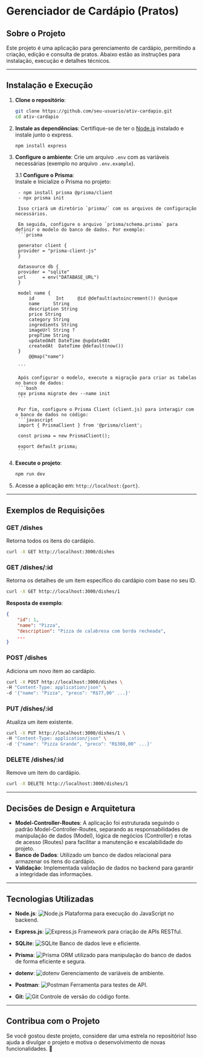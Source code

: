 # Gerenciador de Cardápio (Pratos)

## Sobre o Projeto
Este projeto é uma aplicação para gerenciamento de cardápio, permitindo a criação, edição e consulta de pratos. Abaixo estão as instruções para instalação, execução e detalhes técnicos.

---

## Instalação e Execução

1. **Clone o repositório**:
    ```bash
    git clone https://github.com/seu-usuario/ativ-cardapio.git
    cd ativ-cardapio
    ```

2. **Instale as dependências**:
    Certifique-se de ter o [Node.js](https://nodejs.org/) instalado e instale junto o express.
    ```bash
    npm install express
    ```

3. **Configure o ambiente**:
    Crie um arquivo `.env` com as variáveis necessárias (exemplo no arquivo `.env.example`).

    3.1 **Configure o Prisma**:  
        Instale e Inicialize o Prisma no projeto:  
        
        - npm install prisma @prisma/client 
        - npx prisma init
          
        Isso criará um diretório `prisma/` com os arquivos de configuração necessários.  

        Em seguida, configure o arquivo `prisma/schema.prisma` para definir o modelo do banco de dados. Por exemplo:  
        ```prisma

        generator client {
        provider = "prisma-client-js"
        }

        datasource db {
        provider = "sqlite"
        url      = env("DATABASE_URL")
        }

        model name {
            id        Int     @id @default(autoincrement()) @unique
            name     String
            description String 
            price String 
            category String
            ingredients String
            imageUrl String ?
            prepTime String
            updatedAdt DateTime @updatedAt
            createdAt  DateTime @default(now()) 
        }
            @@map("name")

        ```  

        Após configurar o modelo, execute a migração para criar as tabelas no banco de dados:  
        ```bash
        npx prisma migrate dev --name init
        ```  

        Por fim, configure o Prisma Client (client.js) para interagir com o banco de dados no código:  
        ```javascript
        import { PrismaClient } from '@prisma/client';

        const prisma = new PrismaClient();

        export default prisma;
        ```

4. **Execute o projeto**:
    ```bash
    npm run dev
    ```

5. Acesse a aplicação em: `http://localhost:{port}`.

---

## Exemplos de Requisições

### **GET /dishes**
Retorna todos os itens do cardápio.
```bash
curl -X GET http://localhost:3000/dishes
```
### **GET /dishes/:id**
Retorna os detalhes de um item específico do cardápio com base no seu ID.
```bash
curl -X GET http://localhost:3000/dishes/1
```
**Resposta de exemplo**:
```json
{
    "id": 1,
    "name": "Pizza",
    "description": "Pizza de calabresa com borda recheada",
    ...
}
```

### **POST /dishes**
Adiciona um novo item ao cardápio.
```bash
curl -X POST http://localhost:3000/dishes \
-H "Content-Type: application/json" \
-d '{"name": "Pizza", "preco": "R$77,00" ...}'
```

### **PUT /dishes/:id**
Atualiza um item existente.
```bash
curl -X PUT http://localhost:3000/dishes/1 \
-H "Content-Type: application/json" \
-d '{"name": "Pizza Grande", "preco": "R$300,00" ...}'
```

### **DELETE /dishes/:id**
Remove um item do cardápio.
```bash
curl -X DELETE http://localhost:3000/dishes/1
```

---

## Decisões de Design e Arquitetura

- **Model-Controller-Routes**: A aplicação foi estruturada seguindo o padrão Model-Controller-Routes, separando as responsabilidades de manipulação de dados (Model), lógica de negócios (Controller) e rotas de acesso (Routes) para facilitar a manutenção e escalabilidade do projeto.
- **Banco de Dados**: Utilizado um banco de dados relacional para armazenar os itens do cardápio.
- **Validação**: Implementada validação de dados no backend para garantir a integridade das informações.

---

## Tecnologias Utilizadas

- **Node.js**: ![Node.js](https://img.shields.io/badge/Node.js-339933?style=for-the-badge&logo=nodedotjs&logoColor=white) Plataforma para execução do JavaScript no backend.
- **Express.js**: ![Express.js](https://img.shields.io/badge/Express.js-000000?style=for-the-badge&logo=express&logoColor=white) Framework para criação de APIs RESTful.
- **SQLite**: ![SQLite](https://img.shields.io/badge/SQLite-003B57?style=for-the-badge&logo=sqlite&logoColor=white) Banco de dados leve e eficiente.
- **Prisma**: ![Prisma](https://img.shields.io/badge/Prisma-2D3748?style=for-the-badge&logo=prisma&logoColor=white) ORM utilizado para manipulação do banco de dados de forma eficiente e segura.
- **dotenv**: ![dotenv](https://img.shields.io/badge/dotenv-ECD53F?style=for-the-badge&logo=dotenv&logoColor=black) Gerenciamento de variáveis de ambiente.
- **Postman**: ![Postman](https://img.shields.io/badge/Postman-FF6C37?style=for-the-badge&logo=postman&logoColor=red) Ferramenta para testes de API.

- **Git**: ![Git](https://img.shields.io/badge/Git-F05032?style=for-the-badge&logo=git&logoColor=white) Controle de versão do código fonte.

---

## Contribua com o Projeto

Se você gostou deste projeto, considere dar uma estrela no repositório! Isso ajuda a divulgar o projeto e motiva o desenvolvimento de novas funcionalidades. 🌟



